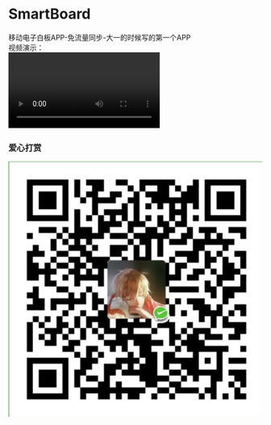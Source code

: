 # SmartBoard
移动电子白板APP-免流量同步-大一的时候写的第一个APP</br>
视频演示：</br>
![](https://github.com/EccentricBox/SmartBoard/blob/master/1.mp4)

### 爱心打赏
![](https://github.com/BoxFighter/ProxyServer/blob/master/money.png?raw=true)<br>
